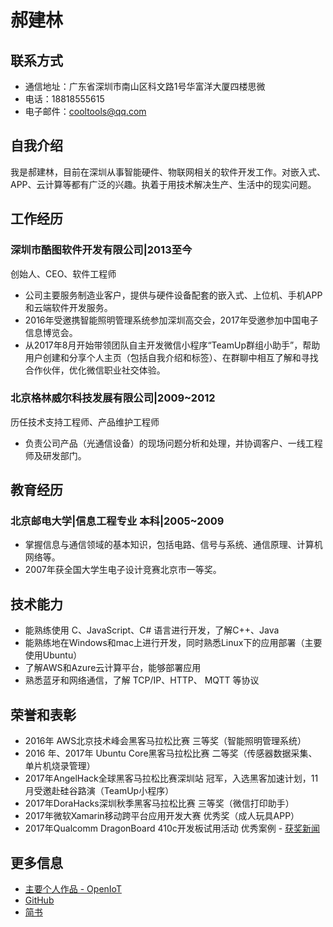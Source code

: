 # 郝建林

## 联系方式
* 通信地址：广东省深圳市南山区科文路1号华富洋大厦四楼思微
* 电话：18818555615
* 电子邮件：cooltools@qq.com

## 自我介绍
我是郝建林，目前在深圳从事智能硬件、物联网相关的软件开发工作。对嵌入式、APP、云计算等都有广泛的兴趣。执着于用技术解决生产、生活中的现实问题。

## 工作经历

### 深圳市酷图软件开发有限公司|2013至今
创始人、CEO、软件工程师
* 公司主要服务制造业客户，提供与硬件设备配套的嵌入式、上位机、手机APP和云端软件开发服务。
* 2016年受邀携智能照明管理系统参加深圳高交会，2017年受邀参加中国电子信息博览会。
* 从2017年8月开始带领团队自主开发微信小程序“TeamUp群组小助手”，帮助用户创建和分享个人主页（包括自我介绍和标签）、在群聊中相互了解和寻找合作伙伴，优化微信职业社交体验。

### 北京格林威尔科技发展有限公司|2009~2012
历任技术支持工程师、产品维护工程师
* 负责公司产品（光通信设备）的现场问题分析和处理，并协调客户、一线工程师及研发部门。

## 教育经历

### 北京邮电大学|信息工程专业 本科|2005~2009
* 掌握信息与通信领域的基本知识，包括电路、信号与系统、通信原理、计算机网络等。
* 2007年获全国大学生电子设计竞赛北京市一等奖。

## 技术能力
* 能熟练使用 C、JavaScript、C# 语言进行开发，了解C++、Java
* 能熟练地在Windows和mac上进行开发，同时熟悉Linux下的应用部署（主要使用Ubuntu）
* 了解AWS和Azure云计算平台，能够部署应用
* 熟悉蓝牙和网络通信，了解 TCP/IP、HTTP、 MQTT 等协议

## 荣誉和表彰
* 2016年 AWS北京技术峰会黑客马拉松比赛 三等奖（智能照明管理系统）
* 2016 年、2017年  Ubuntu Core黑客马拉松比赛 二等奖（传感器数据采集、单片机烧录管理）
* 2017年AngelHack全球黑客马拉松比赛深圳站 冠军，入选黑客加速计划，11月受邀赴硅谷路演（TeamUp小程序）
* 2017年DoraHacks深圳秋季黑客马拉松比赛 三等奖（微信打印助手）
* 2017年微软Xamarin移动跨平台应用开发大赛 优秀奖（成人玩具APP）
* 2017年Qualcomm DragonBoard 410c开发板试用活动 优秀案例 - [获奖新闻](http://geek.csdn.net/news/detail/248543)

## 更多信息
* [主要个人作品 - OpenIoT](https://gitee.com/erabbit/OpenIoT)
* [GitHub](https://github.com/rabbitom)
* [简书](https://www.jianshu.com/u/0ee87d6ce2db)